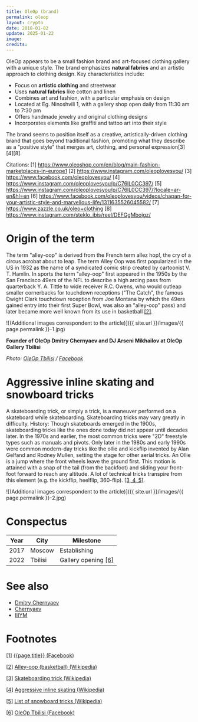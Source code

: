 ```yaml
---
title: OleOp (brand)
permalink: oleop
layout: crypto
date: 2018-01-02
update: 2025-01-22
image:
credits:
---
```


OleOp appears to be a small fashion brand and art-focused clothing gallery with a unique style. The brand emphasizes **natural fabrics** and an artistic approach to clothing design. Key characteristics include:

- Focus on **artistic clothing** and streetwear
- Uses **natural fabrics** like cotton and linen
- Combines art and fashion, with a particular emphasis on design
- Located at Eg. Ninoshvili 1, with a gallery shop open daily from 11:30 am to 7:30 pm
- Offers handmade jewelry and original clothing designs
- Incorporates elements like graffiti and tattoo art into their style

The brand seems to position itself as a creative, artistically-driven clothing brand that goes beyond traditional fashion, promoting what they describe as a "positive style" that merges art, clothing, and personal expression[3][4][8].

Citations:
[1] https://www.oleoshop.com/en/blog/main-fashion-marketplaces-in-europe1
[2] https://www.instagram.com/oleoplovesyou/
[3] https://www.facebook.com/oleoplovesyou/
[4] https://www.instagram.com/oleoplovesyou/p/C76lL0CC397/
[5] https://www.instagram.com/oleoplovesyou/p/C76lL0CC397/?locale=ar-en&hl=en
[6] https://www.facebook.com/oleoplovesyou/videos/chapan-for-your-artistic-style-and-marvellous-life/1311635526045582/
[7] https://www.zazzle.co.uk/oleo+clothing
[8] https://www.instagram.com/steklo_ibis/reel/DEFGgMbojgz/

# Origin of the term

The term "alley-oop" is derived from the French term allez hop!, the cry of a circus acrobat about to leap. The term Alley Oop was first popularized in the US in 1932 as the name of a syndicated comic strip created by cartoonist V. T. Hamlin. In sports the term "alley-oop" first appeared in the 1950s by the San Francisco 49ers of the NFL to describe a high arcing pass from quarterback Y. A. Tittle to wide receiver R.C. Owens, who would outleap smaller cornerbacks for touchdown receptions ("The Catch", the famous Dwight Clark touchdown reception from Joe Montana by which the 49ers gained entry into their first Super Bowl, was also an "alley-oop" pass) and later became more well known from its use in basketball <span id="a2">[\[2\]](#f2)</span>.

![(Additional images correspondent to the article)]({{ site.url }}/images/{{ page.permalink }}-1.jpg)

**Founder of OleOp Dmitry Chernyaev and DJ Arseni Mikhailov at OleOp Gallery Tbilisi**

*Photo: [OleOp Tbilisi](https://www.facebook.com/groups/oleoptbilisi) / [Facebook](https://www.facebook.com/photo/?fbid=521955149944352&set=gm.1308084379959641&idorvanity=1278761379558608)*

# Aggressive inline skating and snowboard tricks

A skateboarding trick, or simply a trick, is a maneuver performed on a skateboard while skateboarding. Skateboarding tricks may vary greatly in difficulty. History: Though skateboards emerged in the 1900s, skateboarding tricks like the ones done today did not appear until decades later. In the 1970s and earlier, the most common tricks were "2D" freestyle types such as manuals and pivots. Only later in the 1980s and early 1990s were common modern-day tricks like the ollie and kickflip invented by Alan Gelfand and Rodney Mullen, setting the stage for other aerial tricks. An Ollie is a jump where the front wheels leave the ground first. This motion is attained with a snap of the tail (from the backfoot) and sliding your front-foot forward to reach any altitude. A lot of technical tricks transpire from this element (e.g. the kickflip, heelflip, 360-flip). <span id="a3">[\[3, 4, 5\]](#f3)</span>.

![(Additional images correspondent to the article)]({{ site.url }}/images/{{ page.permalink }}-2.jpg)

# Conspectus

|Year|City|Milestone|
|-|-|-|
|2017|Moscow|Establishing|
|2022|Tbilisi|Gallery opening <span id="a6">[\[6\]](#f6)</span>|

# See also

+ [Dmitry Chernyaev](chernyaev-dmitry)
+ [Chernyaev](chernyaev)
+ [IIIYM](iiiym)

# Footnotes

[[1]](#a1) <span id="f1"></span> [{{page.title}} (Facebook)](https://www.facebook.com/oleoplovesyou/)

[[2]](#a2) <span id="f2"></span> [Alley-oop (basketball) (Wikipedia)](https://en.wikipedia.org/wiki/Alley-oop_(basketbal))

[[3]](#a3) <span id="f3"></span> [Skateboarding trick (Wikipedia)](https://en.wikipedia.org/wiki/Skateboarding_trick)

[[4]](#a3) <span id="f3"></span> [Aggressive inline skating (Wikipedia)](https://en.wikipedia.org/wiki/Aggressive_inline_skating#Alley-oop)

[[5]](#a3) <span id="f3"></span> [List of snowboard tricks (Wikipedia)](https://en.wikipedia.org/wiki/List_of_snowboard_tricks#Spins)

[[6]](#a6) <span id="f6"></span> [OleOp Tbilisi (Facebook)](https://www.facebook.com/groups/oleoptbilisi/reels)
